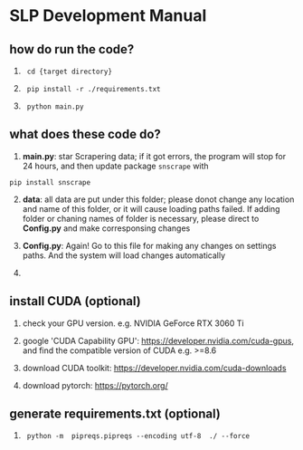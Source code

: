 
# SLP Development Manual

## how do run the code?

1. ```  cd {target directory}   ```

2. ```  pip install -r ./requirements.txt   ```

3. ```  python main.py   ```

## what does these code do?

1. **main.py**: star Scrapering data; if it got errors, the program will stop for 24 hours, and then update package ```snscrape``` with 

```  
pip install snscrape
```

2. **data**: all data are put under this folder; please donot change any location and name of this folder, or it will cause loading paths failed. If adding folder or chaning names of folder is necessary, please direct to **Config.py** and make corresponsing changes

3. **Config.py**: Again! Go to this file for making any changes on settings paths. And the system will load changes automatically

4.

## install CUDA (optional)

1. check your GPU version. e.g. NVIDIA GeForce RTX 3060 Ti

2. google 'CUDA Capability GPU': https://developer.nvidia.com/cuda-gpus, and find the compatible version of CUDA e.g. >=8.6

3. download CUDA toolkit: https://developer.nvidia.com/cuda-downloads

4. download pytorch: https://pytorch.org/

## generate requirements.txt (optional)

1. ```  python -m  pipreqs.pipreqs --encoding utf-8  ./ --force ```

